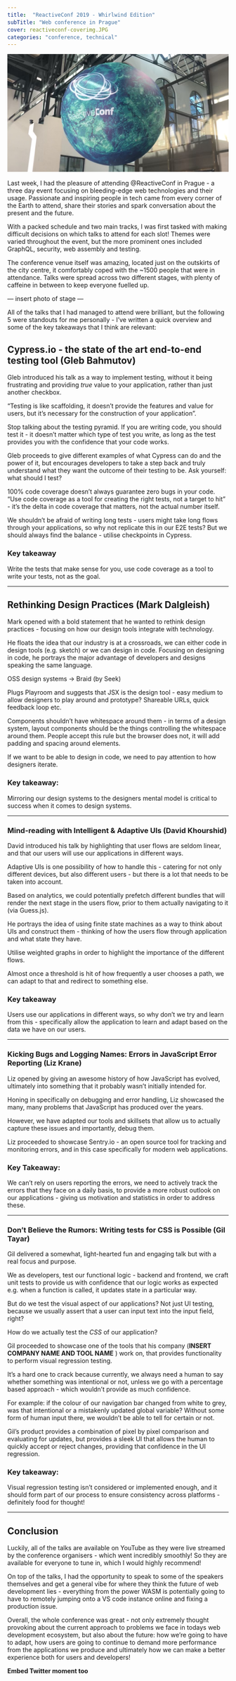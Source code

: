 ```yaml
---
title:  "ReactiveConf 2019 - Whirlwind Edition"
subTitle: "Web conference in Prague"
cover: reactiveconf-coverimg.JPG
categories: "conference, technical"
---
```


![ReactiveConf 2019](reactiveconf-coverimg.JPG)

Last week, I had the pleasure of attending @ReactiveConf in Prague - a three day event focusing on bleeding-edge web technologies and their usage. Passionate and inspiring people in tech came from every corner of the Earth to attend, share their stories and spark conversation about the present and the future.

With a packed schedule and two main tracks, I was first tasked with making difficult decisions on which talks to attend for each slot! Themes were varied throughout the event, but the more prominent ones included GraphQL, security, web assembly and testing.

The conference venue itself was amazing, located just on the outskirts of the city centre, it comfortably coped with the ~1500 people that were in attendance. Talks were spread across two different stages, with plenty of caffeine in between to keep everyone fuelled up.

— insert photo of stage —

All of the talks that I had managed to attend were brilliant, but the following 5 were standouts for me personally - I’ve written a quick overview and some of the key takeaways that I think are relevant:

## Cypress.io - the state of the art end-to-end testing tool (Gleb Bahmutov)
Gleb introduced his talk as a way to implement testing, without it being frustrating and providing _true_ value to your application, rather than just another checkbox.

“Testing is like scaffolding, it doesn’t provide the features and value for users, but it’s necessary for the construction of your application”.

Stop talking about the testing pyramid. If you are writing code, you should test it - it doesn’t matter which type of test you write, as long as the test provides you with the confidence that your code works.

Gleb proceeds to give different examples of what Cypress can do and the power of it, but encourages developers to take a step back and truly understand what they want the outcome of their testing to be. Ask yourself: what should I test?

100% code coverage doesn’t always guarantee zero bugs in your code. “Use code coverage as a tool for creating the right tests, not a target to hit” - it’s the delta in code coverage that matters, not the actual number itself.

We shouldn’t be afraid of writing long tests - users might take long flows through your applications, so why not replicate this in our E2E tests? But we should always find the balance - utilise checkpoints in Cypress.

### Key takeaway
Write the tests that make sense for you, use code coverage as a tool to write your tests, not as the goal.

---

## Rethinking Design Practices (Mark Dalgleish)

Mark opened with a bold statement that he wanted to rethink design practices - focusing on how our design tools integrate with technology.

He floats the idea that our industry is at a crossroads, we can either code in design tools (e.g. sketch) or we can design in code. Focusing on designing in code, he portrays the major advantage of developers and designs speaking the same language.

OSS design systems -> Braid (by Seek)

Plugs Playroom and suggests that JSX is the design tool - easy medium to allow designers to play around and prototype? Shareable URLs, quick feedback loop etc.

Components shouldn’t have whitespace around them - in terms of a design system, layout components should be the things controlling the whitespace around them. People accept this rule but the browser does not, it will add padding and spacing around elements.

If we want to be able to design in code, we need to pay attention to how designers iterate.

### Key takeaway:
Mirroring our design systems to the designers mental model is critical to success when it comes to design systems.

---

### Mind-reading with Intelligent & Adaptive UIs (David Khourshid)

David introduced his talk by highlighting that user flows are seldom linear, and that our users will use our applications in different ways.

Adaptive UIs is one possibility of how to handle this - catering for not only different devices, but also different users - but there is a lot that needs to be taken into account.

Based on analytics, we could potentially prefetch different bundles that will render the next stage in the users flow, prior to them actually navigating to it (via Guess.js).

He portrays the idea of using finite state machines as a way to think about UIs and construct them - thinking of how the users flow through application and what state they have.

Utilise weighted graphs in order to highlight the importance of the different flows.

Almost once a threshold is hit of how frequently a user chooses a path, we can adapt to that and redirect to something else.

### Key takeaway
Users use our applications in different ways, so why don’t we try and learn from this - specifically allow the application to learn and adapt based on the data we have on our users.

---

### Kicking Bugs and Logging Names: Errors in JavaScript Error Reporting (Liz Krane)

Liz opened by giving an awesome history of how JavaScript has evolved, ultimately into something that it probably wasn’t initially intended for.

Honing in specifically on debugging and error handling, Liz showcased the many, many problems that JavaScript has produced over the years.

However, we have adapted our tools and skillsets that allow us to actually capture these issues and importantly, debug them.

Liz proceeded to showcase Sentry.io - an open source tool for tracking and monitoring errors, and in this case specifically for modern web applications.

### Key Takeaway:
We can’t rely on users reporting the errors, we need to actively track the errors that they face on a daily basis, to provide a more robust outlook on our applications - giving us motivation and statistics in order to address these.

---

### Don’t Believe the Rumors: Writing tests for CSS is Possible (Gil Tayar)

Gil delivered a somewhat, light-hearted fun and engaging talk but with a real focus and purpose.

We as developers, test our functional logic - backend and frontend, we craft unit tests to provide us with confidence that our logic works as expected e.g. when a function is called, it updates state in a particular way.

But do we test the visual aspect of our applications? Not just UI testing, because we usually assert that a user can input text into the input field, right?

How do we actually test the _CSS_ of our application?

Gil proceeded to showcase one of the tools that his company (**INSERT COMPANY NAME AND TOOL NAME** ) work on, that provides functionality to perform visual regression testing.

It’s a hard one to crack because currently, we always need a human to say whether something was intentional or not, unless we go with a percentage based approach - which wouldn’t provide as much confidence.

For example: if the colour of our navigation bar changed from white to grey, was that intentional or a mistakenly updated global variable? Without some form of human input there, we wouldn’t be able to tell for certain or not.

Gil’s product provides a combination of pixel by pixel comparison and evaluating for updates, but provides a sleek UI that allows the human to quickly accept or reject changes, providing that confidence in the UI regression.

### Key takeaway:
Visual regression testing isn’t considered or implemented enough, and it should form part of our process to ensure consistency across platforms - definitely food for thought!

---

## Conclusion

Luckily, all of the talks are available on YouTube as they were live streamed by the conference organisers - which went incredibly smoothly! So they are available for everyone to tune in, which I would highly recommend!

On top of the talks, I had the opportunity to speak to some of the speakers themselves and get a general vibe for where they think the future of web development lies - everything from the power WASM is potentially going to have to remotely jumping onto a VS code  instance online and fixing a production issue.

Overall, the whole conference was great - not only extremely thought provoking about the current approach to problems we face in todays web development ecosystem, but also about the future: how we’re going to have to adapt, how users are going to continue to demand more performance from the applications we produce and ultimately how we can make a better experience both for users and developers!

**Embed Twitter moment too**
